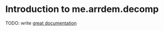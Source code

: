 # Introduction to me.arrdem.decomp

TODO: write [great documentation](http://jacobian.org/writing/great-documentation/what-to-write/)
